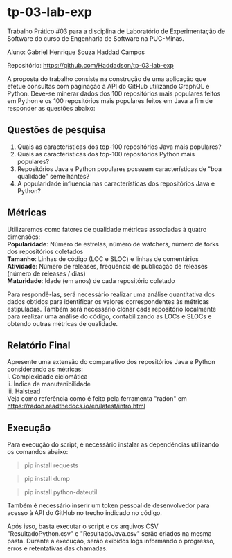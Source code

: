 # tp-03-lab-exp

Trabalho Prático #03 para a disciplina de Laboratório de Experimentação de Software do curso de Engenharia de Software na PUC-Minas.

Aluno: Gabriel Henrique Souza Haddad Campos

Repositório: https://github.com/Haddadson/tp-03-lab-exp

A proposta do trabalho consiste na construção de uma aplicação que efetue consultas com paginação à API do GitHub utilizando GraphQL e Python.
Deve-se minerar dados dos 100 repositórios mais populares feitos em Python e os 100 repositórios mais populares feitos em Java a fim de responder as questões abaixo:

## Questões de pesquisa
1. Quais as características dos top-100 repositórios Java mais populares?
2. Quais as características dos top-100 repositórios Python mais populares?
3. Repositórios Java e Python populares possuem características de "boa qualidade" semelhantes?
4. A popularidade influencia nas características dos repositórios Java e Python?

## Métricas
Utilizaremos como fatores de qualidade métricas associadas à quatro dimensões:  
**Popularidade**: Número de estrelas, número de watchers, número de forks dos repositórios coletados  
**Tamanho**: Linhas de código (LOC e SLOC) e linhas de comentários  
**Atividade**: Número de releases, frequência de publicação de releases (número de releases / dias)  
**Maturidade**: Idade (em anos) de cada repositório coletado  

Para respondê-las, será necessário realizar uma análise quantitativa dos dados obtidos para identificar os valores correspondentes às métricas estipuladas.
Também será necessário clonar cada repositório localmente para realizar uma análise do código, contabilizando as LOCs e SLOCs e obtendo outras métricas de qualidade.

## Relatório Final
Apresente uma extensão do comparativo dos repositórios Java e Python considerando as métricas:  
i. Complexidade ciclomática  
ii. Índice de manutenibilidade  
iii. Halstead  
Veja como referência como é feito pela ferramenta "radon" em https://radon.readthedocs.io/en/latest/intro.html


## Execução

Para execução do script, é necessário instalar as dependências utilizando os comandos abaixo:

> pip install requests

> pip install dump

> pip install python-dateutil

Também é necessário inserir um token pessoal de desenvolvedor para acesso à API do GitHub no trecho indicado no código.

Após isso, basta executar o script e os arquivos CSV "ResultadoPython.csv" e "ResultadoJava.csv" serão criados na mesma pasta.
Durante a execução, serão exibidos logs informando o progresso, erros e retentativas das chamadas.

